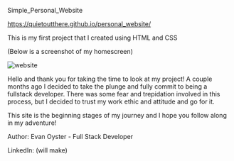 Simple_Personal_Website

https://quietoutthere.github.io/personal_website/

This is my first project that I created using HTML and CSS

(Below is a screenshot of my homescreen)

![website](https://user-images.githubusercontent.com/108839805/184359714-318703c5-b931-4951-9f3c-0eb8f823e3f2.PNG)

Hello and thank you for taking the time to look at my project! A couple months ago I decided to take the plunge and fully commit to being a fullstack developer. 
There was some fear and trepidation involved in this process, but I decided to trust my work ethic and attitude and go for it.

This site is the beginning stages of my journey and I hope you follow along in my adventure!

Author:
Evan Oyster - Full Stack Developer

LinkedIn: (will make)

